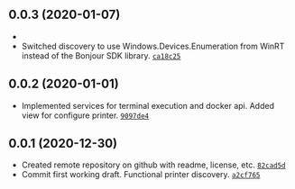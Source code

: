 ## 0.0.3 (2020-01-07)

- 
- Switched discovery to use Windows.Devices.Enumeration from WinRT instead of the Bonjour SDK library. [`ca18c25`]

[`ca18c25`]: https://github.com/elusive/WPF.Airprint/commit/20e3aaa8d6df2f1f6e92a67e45e93418b63be681

## 0.0.2 (2020-01-01)

-   Implemented services for terminal execution and docker api. Added view for configure printer.   [`9097de4`]

[`9097de4`]: <https://github.com/elusive/WPF.Airprint/commit/9097de4e63b1839a9224e1372097e9338f7f55cb>


## 0.0.1 (2020-12-30)
-   Created remote repository on github with readme, license, etc.  [`82cad5d`]
-   Commit first working draft. Functional printer discovery.       [`a2cf765`]

[`82cad5d`]: <https://github.com/elusive/WPF.Airprint/commit/82cad5d834decca6cb7d585830e3cc1b13b42199>
[`a2cf765`]: <https://github.com/elusive/WPF.Airprint/commit/a2cf76530d973b5de92f3096fc0b18a6df13bfcf>